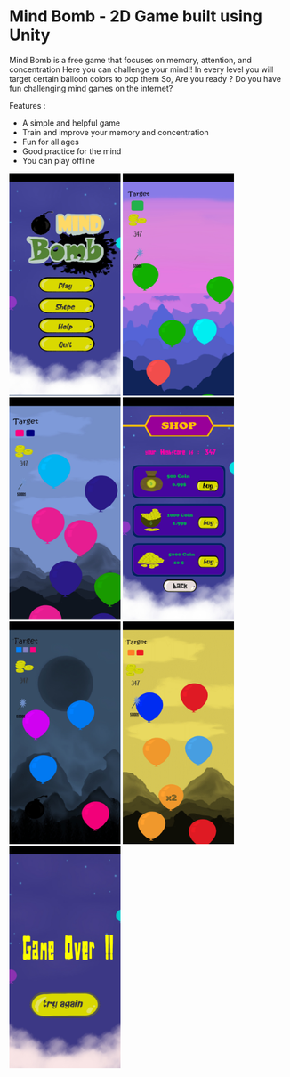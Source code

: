 # Mind Bomb - 2D Game built using Unity

Mind Bomb is a free game that focuses on memory, attention, and concentration
Here you can challenge your mind!!
In every level you will target certain balloon colors to pop them So, Are you ready ?
Do you have fun challenging mind games on the internet?

Features :
- A simple and helpful game
- Train and improve your memory and concentration
- Fun for all ages
- Good practice for the mind
- You can play offline
<img src="https://github.com/Tahani19/Game/blob/main/GUI/1.jpg" data-canonical-src="https://github.com/Tahani19/Game/blob/main/GUI/1.jpg" width="200" height="400" />
<img src="https://github.com/Tahani19/Game/blob/main/GUI/2.jpg" data-canonical-src="https://github.com/Tahani19/Game/blob/main/GUI/2.jpg" width="200" height="400" />
<img src="https://github.com/Tahani19/Game/blob/main/GUI/3.jpg" data-canonical-src="https://github.com/Tahani19/Game/blob/main/GUI/3.jpg" width="200" height="400" />
<img src="https://github.com/Tahani19/Game/blob/main/GUI/4.jpg" data-canonical-src="https://github.com/Tahani19/Game/blob/main/GUI/4.jpg" width="200" height="400" />
<img src="https://github.com/Tahani19/Game/blob/main/GUI/5.jpg" data-canonical-src="https://github.com/Tahani19/Game/blob/main/GUI/5.jpg" width="200" height="400" />
<img src="https://github.com/Tahani19/Game/blob/main/GUI/6.jpg" data-canonical-src="https://github.com/Tahani19/Game/blob/main/GUI/6.jpg" width="200" height="400" />
<img src="https://github.com/Tahani19/Game/blob/main/GUI/7.jpg" data-canonical-src="https://github.com/Tahani19/Game/blob/main/GUI/7.jpg" width="200" height="400" />



